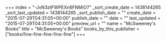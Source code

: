 +++
index = "-JvN3ztFWPEXn6FNMiO7"
_sort_create_date = 1438144265
_sort_last_updated = 1438144265
_sort_publish_date = ""
create_date = "2015-07-29T04:31:05+00:00"
publish_date = ""
date = ""
last_updated = "2015-07-29T04:31:05+00:00"
preview_url = ""
name = "McSweeney's Books"
title = "McSweeney's Books"
books_by_this_publisher = ["books/fine-fine-fine-fine-fine"]
+++
